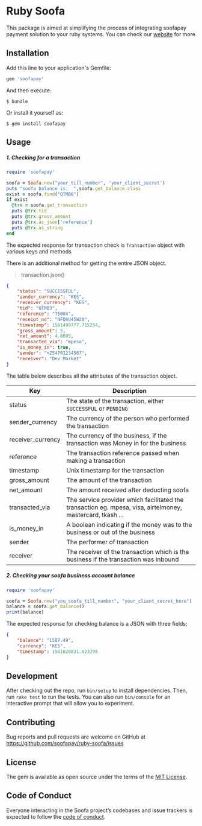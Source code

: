 # Ruby Soofa
This package is aimed at simplifying the process of integrating soofapay payment solution to your ruby systems. You can check our 
[website] for more
## Installation

Add this line to your application's Gemfile:

```ruby
gem 'soofapay'
```

And then execute:

    $ bundle

Or install it yourself as:

    $ gem install soofapay

## Usage
##### 1. Checking for a transaction
```ruby
require 'soofapay'

soofa = Soofa.new("your_till_number", 'your_client_secret')
puts "soofa balance is:  ",soofa.get_balance.class
exist = soofa.find("QTMB6")
if exist
  @trx = soofa.get_transaction
  puts @trx.tid
  puts @trx.gross_amount
  puts @trx.as_json['reference']
  puts @trx.as_string
end

```
The expected response for transaction check is  `Transaction` 
object with various keys and methods

There is an additional method for getting the entire JSON object.

> transaction.json()

[website]: <https://www.soofapay.com>

```JSON
{
    "status": "SUCCESSFUL",
    "sender_currency": "KES",
    "receiver_currency": "KES",
    "tid": "QTMB3",
    "reference": "T5004",
    "receipt_no": "NFQ6U45W28",
    "timestamp": 1561499777.715254,
    "gross_amount": 5,
    "net_amount": 4.8605,
    "transacted_via": "mpesa",
    "is_money_in": true,
    "sender": "+254701234567",
    "receiver": "Dev Market"
}
```

The table below describes all the attributes of the transaction object.


| Key | Description |
| ------ | ------ |
| status | The state of the transaction, either `SUCCESSFUL` or `PENDING` |
| sender_currency | The currency of the person who performed the transaction  |
| receiver_currency | The currency of the business, if the transaction was Money in for the business |
| reference | The transaction reference passed when making a transaction |
| timestamp | Unix timestamp for the transaction |
| gross_amount | The amount of the transaction |
| net_amount | The amount received after deducting soofa |
| transacted_via | The service provider which facilitated the transaction eg. mpesa, visa, airtelmoney, mastercard, tkash ... |
| is_money_in | A boolean indicating if the money was to the business or out of the business |
| sender | The performer of transaction |
| receiver | The receiver of the transaction which is the business if the transaction was inbound |

##### 2. Checking your soofa business account balance
```ruby
require 'soofapay'

soofa = Soofa.new("you_soofa_till_number", "your_client_secret_here")
balance = soofa.get_balance()
print(balance)
```

The expected response for checking balance is a JSON with three fields:

[website]: <https://www.soofapay.com>


```JSON
{
    "balance": "1587.49",
    "currency": "KES",
    "timestamp": 1561820831.623298
}
```
## Development

After checking out the repo, run `bin/setup` to install dependencies. Then, run `rake test` to run the tests. You can also run `bin/console` for an interactive prompt that will allow you to experiment.


## Contributing

Bug reports and pull requests are welcome on GitHub at https://github.com/soofapay/ruby-soofa/issues

## License

The gem is available as open source under the terms of the [MIT License](https://opensource.org/licenses/MIT).

## Code of Conduct

Everyone interacting in the Soofa project’s codebases and issue trackers is expected to follow the [code of conduct](https://github.com/soofapay/ruby-soofa/blob/master/CODE_OF_CONDUCT.md).